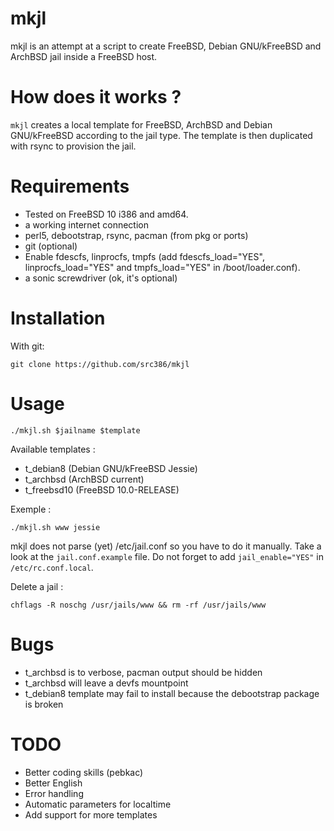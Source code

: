mkjl
====

mkjl is an attempt at a script to create FreeBSD, Debian GNU/kFreeBSD and ArchBSD jail inside a FreeBSD host. 

How does it works ? 
===================

`mkjl` creates a local template for FreeBSD, ArchBSD and Debian GNU/kFreeBSD according to the jail type. The template is then duplicated with rsync to provision the jail.

Requirements 
=============

- Tested on FreeBSD 10 i386 and amd64. 
- a working internet connection 
- perl5, debootstrap, rsync, pacman (from pkg or ports) 
- git (optional) 
- Enable fdescfs, linprocfs, tmpfs (add fdescfs_load="YES", linprocfs_load="YES" and tmpfs_load="YES" in /boot/loader.conf).
- a sonic screwdriver (ok, it's optional)

Installation
============
 
With git:

```
git clone https://github.com/src386/mkjl
```

Usage 
=====

```
./mkjl.sh $jailname $template 
```

Available templates :
- t_debian8 (Debian GNU/kFreeBSD Jessie)
- t_archbsd (ArchBSD current)
- t_freebsd10 (FreeBSD 10.0-RELEASE)

Exemple :

```
./mkjl.sh www jessie
```

mkjl does not parse (yet) /etc/jail.conf so you have to do it manually. Take a look at the `jail.conf.example` file. Do not forget to add `jail_enable="YES"` in `/etc/rc.conf.local`.

Delete a jail :

```
chflags -R noschg /usr/jails/www && rm -rf /usr/jails/www
```

Bugs
====

- t_archbsd is to verbose, pacman output should be hidden
- t_archbsd will leave a devfs mountpoint
- t_debian8 template may fail to install because the debootstrap package is broken

TODO
====

- Better coding skills (pebkac)
- Better English
- Error handling
- Automatic parameters for localtime
- Add support for more templates
